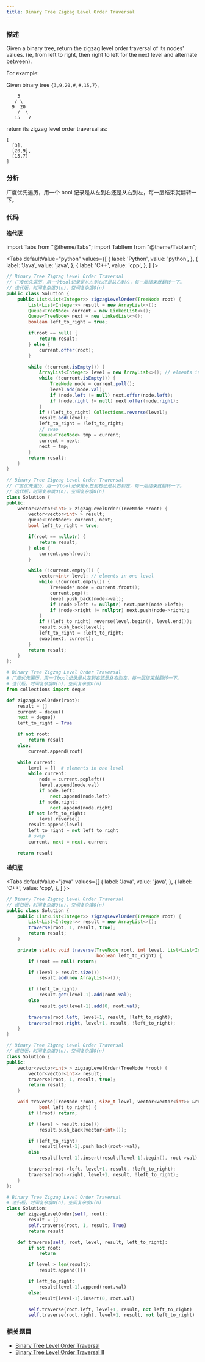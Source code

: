 ```yaml
---
title: Binary Tree Zigzag Level Order Traversal
---
```


### 描述

Given a binary tree, return the zigzag level order traversal of its nodes' values. (ie, from left to right, then right to left for the next level and alternate between).

For example:

Given binary tree `{3,9,20,#,#,15,7}`,

```
    3
   / \
  9  20
    /  \
   15   7
```

return its zigzag level order traversal as:

```
[
  [3],
  [20,9],
  [15,7]
]
```

### 分析

广度优先遍历，用一个 bool 记录是从左到右还是从右到左，每一层结束就翻转一下。

### 代码

#### 迭代版

import Tabs from "@theme/Tabs";
import TabItem from "@theme/TabItem";

<Tabs
defaultValue="python"
values={[
{ label: 'Python', value: 'python', },
{ label: 'Java', value: 'java', },
{ label: 'C++', value: 'cpp', },
]
}>
<TabItem value="java">

```java
// Binary Tree Zigzag Level Order Traversal
// 广度优先遍历，用一个bool记录是从左到右还是从右到左，每一层结束就翻转一下。
// 迭代版，时间复杂度O(n)，空间复杂度O(n)
public class Solution {
    public List<List<Integer>> zigzagLevelOrder(TreeNode root) {
        List<List<Integer>> result = new ArrayList<>();
        Queue<TreeNode> current = new LinkedList<>();
        Queue<TreeNode> next = new LinkedList<>();
        boolean left_to_right = true;

        if(root == null) {
            return result;
        } else {
            current.offer(root);
        }

        while (!current.isEmpty()) {
            ArrayList<Integer> level = new ArrayList<>(); // elments in one level
            while (!current.isEmpty()) {
                TreeNode node = current.poll();
                level.add(node.val);
                if (node.left != null) next.offer(node.left);
                if (node.right != null) next.offer(node.right);
            }
            if (!left_to_right) Collections.reverse(level);
            result.add(level);
            left_to_right = !left_to_right;
            // swap
            Queue<TreeNode> tmp = current;
            current = next;
            next = tmp;
        }
        return result;
    }
}
```

</TabItem>
<TabItem value="cpp">

```cpp
// Binary Tree Zigzag Level Order Traversal
// 广度优先遍历，用一个bool记录是从左到右还是从右到左，每一层结束就翻转一下。
// 迭代版，时间复杂度O(n)，空间复杂度O(n)
class Solution {
public:
    vector<vector<int> > zigzagLevelOrder(TreeNode *root) {
        vector<vector<int> > result;
        queue<TreeNode*> current, next;
        bool left_to_right = true;

        if(root == nullptr) {
            return result;
        } else {
            current.push(root);
        }

        while (!current.empty()) {
            vector<int> level; // elments in one level
            while (!current.empty()) {
                TreeNode* node = current.front();
                current.pop();
                level.push_back(node->val);
                if (node->left != nullptr) next.push(node->left);
                if (node->right != nullptr) next.push(node->right);
            }
            if (!left_to_right) reverse(level.begin(), level.end());
            result.push_back(level);
            left_to_right = !left_to_right;
            swap(next, current);
        }
        return result;
    }
};
```

</TabItem>

<TabItem value="python">

```python
# Binary Tree Zigzag Level Order Traversal
# 广度优先遍历，用一个bool记录是从左到右还是从右到左，每一层结束就翻转一下。
# 迭代版，时间复杂度O(n)，空间复杂度O(n)
from collections import deque

def zigzagLevelOrder(root):
    result = []
    current = deque()
    next = deque()
    left_to_right = True

    if not root:
        return result
    else:
        current.append(root)

    while current:
        level = []  # elements in one level
        while current:
            node = current.popleft()
            level.append(node.val)
            if node.left:
                next.append(node.left)
            if node.right:
                next.append(node.right)
        if not left_to_right:
            level.reverse()
        result.append(level)
        left_to_right = not left_to_right
        # swap
        current, next = next, current

    return result
```

</TabItem>
</Tabs>

#### 递归版

<Tabs
defaultValue="java"
values={[
{ label: 'Java', value: 'java', },
{ label: 'C++', value: 'cpp', },
]
}>
<TabItem value="java">

```java
// Binary Tree Zigzag Level Order Traversal
// 递归版，时间复杂度O(n)，空间复杂度O(n)
public class Solution {
    public List<List<Integer>> zigzagLevelOrder(TreeNode root) {
        List<List<Integer>> result = new ArrayList<>();
        traverse(root, 1, result, true);
        return result;
    }

    private static void traverse(TreeNode root, int level, List<List<Integer>> result,
                                 boolean left_to_right) {
        if (root == null) return;

        if (level > result.size())
            result.add(new ArrayList<>());

        if (left_to_right)
            result.get(level-1).add(root.val);
        else
            result.get(level-1).add(0, root.val);

        traverse(root.left, level+1, result, !left_to_right);
        traverse(root.right, level+1, result, !left_to_right);
    }
}
```

</TabItem>
<TabItem value="cpp">

```cpp
// Binary Tree Zigzag Level Order Traversal
// 递归版，时间复杂度O(n)，空间复杂度O(n)
class Solution {
public:
    vector<vector<int> > zigzagLevelOrder(TreeNode *root) {
        vector<vector<int>> result;
        traverse(root, 1, result, true);
        return result;
    }

    void traverse(TreeNode *root, size_t level, vector<vector<int>> &result,
            bool left_to_right) {
        if (!root) return;

        if (level > result.size())
            result.push_back(vector<int>());

        if (left_to_right)
            result[level-1].push_back(root->val);
        else
            result[level-1].insert(result[level-1].begin(), root->val);

        traverse(root->left, level+1, result, !left_to_right);
        traverse(root->right, level+1, result, !left_to_right);
    }
};
```

</TabItem>

<TabItem value="python">

```python
# Binary Tree Zigzag Level Order Traversal
# 递归版，时间复杂度O(n)，空间复杂度O(n)
class Solution:
    def zigzagLevelOrder(self, root):
        result = []
        self.traverse(root, 1, result, True)
        return result

    def traverse(self, root, level, result, left_to_right):
        if not root:
            return

        if level > len(result):
            result.append([])

        if left_to_right:
            result[level-1].append(root.val)
        else:
            result[level-1].insert(0, root.val)

        self.traverse(root.left, level+1, result, not left_to_right)
        self.traverse(root.right, level+1, result, not left_to_right)
```

</TabItem>
</Tabs>

### 相关题目

- [Binary Tree Level Order Traversal](binary-tree-level-order-traversal.md)
- [Binary Tree Level Order Traversal II](binary-tree-level-order-traversal-ii.md)
